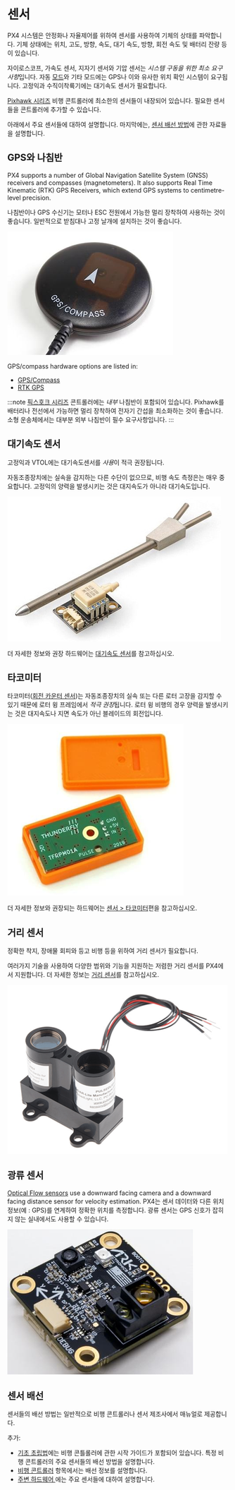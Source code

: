 # 센서

PX4 시스템은 안정화나 자율제어를  위하여 센서를 사용하여 기체의 상태를 파악합니다. 기체 상태에는 위치, 고도, 방향, 속도, 대기 속도, 방향, 회전 속도 및 배터리 잔량 등이 있습니다.

자이로스코프, 가속도 센서, 지자기 센서와 기압 센서는 *시스템 구동을 위한 최소 요구 사항*입니다. 자동 [모드](../getting_started/flight_modes.md#categories)와  기타 모드에는 GPS나 이와 유사한 위치 확인 시스템이 요구됩니다. 고정익과 수직이착륙기에는 대기속도 센서가 필요합니다.

[Pixhawk 시리즈](../flight_controller/pixhawk_series.md) 비행 콘트롤러에 최소한의 센서들이 내장되어 있습니다. 필요한 센서들을 콘트롤러에 추가할 수 있습니다.

아래에서 주요  센서들에 대하여 설명합니다. 마지막에는, [센서 배선 방법](#wiring)에 관한 자료들을 설명합니다.


<a id="gps_compass"></a>

## GPS와 나침반

PX4 supports a number of Global Navigation Satellite System (GNSS) receivers and compasses (magnetometers). It also supports Real Time Kinematic (RTK) GPS Receivers, which extend GPS systems to centimetre-level precision.

나침반이나 GPS 수신기는 모터나 ESC 전원에서 가능한 멀리 장착하여 사용하는 것이 좋습니다. 일반적으로 받침대나 고정 날개에 설치하는 것이 좋습니다.

![GPS/나침반](../../assets/hardware/gps/gps_compass.jpg)

GPS/compass hardware options are listed in:
- [GPS/Compass](../gps_compass/README.md)
- [RTK GPS](../gps_compass/rtk_gps.md)

:::note
[픽스호크 시리즈](../flight_controller/pixhawk_series.md) 콘트롤러에는 *내부* 나침반이 포함되어 있습니다. Pixhawk를 배터리나 전선에서 가능하면 멀리 장착하여 전자기 간섭을 최소화하는 것이 좋습니다. 소형 운송체에서는 대부분 외부 나침반이 필수 요구사항입니다. :::

## 대기속도  센서

고정익과 VTOL에는 대기속도센서를 *사용*이 적극 권장됩니다.

자동조종장치에는 실속을 감지하는 다른 수단이 없으므로,  비행 속도 측정은는 매우 중요합니다. 고정익의 양력을 발생시키는 것은 대지속도가 아니라 대기속도입니다.

![디지털 대기 센서](../../assets/hardware/sensors/airspeed/digital_airspeed_sensor.jpg)

더 자세한 정보와 권장 하드웨어는 [대기속도 센서](../sensor/airspeed.md)를 참고하십시오.

## 타코미터

타코미터([회전 카운터 센서](https://en.wikipedia.org/wiki/Tachometer#In_automobiles,_trucks,_tractors_and_aircraft))는 자동조종장치의 실속 또는 다른 로터 고장을 감지할 수 있기 때문에 로터 윙 프레임에서 *적극 권장*됩니다. 로터 윙 비행의 경우 양력을 발생시키는 것은 대지속도나 지면 속도가 아닌 블레이드의 회전입니다.

![디지털 RPM 센서-TFRPM01A](../../assets/hardware/sensors/tfrpm/tfrpm01_electronics.jpg)

더 자세한 정보와 권장되는 하드웨어는 [센서 &gt; 타코미터](../sensor/tachometers.md)편을 참고하십시오.


## 거리 센서

정확한 착지, 장애물 회피와 등고 비행 등을 위하여 거리 센서가 필요합니다.

여러가지 기술을 사용하여 다양한 범위와 기능을 지원하는 저렴한 거리 센서를 PX4에서 지원합니다. 더 자세한 정보는 [거리 센서](../sensor/rangefinders.md)를 참고하십시오.

<img src="../../assets/hardware/sensors/lidar_lite/lidar_lite_1.png" title="lidar_lite_1" width="500px" />

## 광류 센서

[Optical Flow sensors](../sensor/optical_flow.md) use a downward facing camera and a downward facing distance sensor for velocity estimation. PX4는 센서 데이터와 다른 위치 정보(예 : GPS)를 연계하여 정확한 위치를 측정합니다. 광류 센서는 GPS 신호가 잡히지 않는 실내에서도 사용할 수 있습니다.

![Image of ARK Flow optical flow sensor](../../assets/hardware/sensors/optical_flow/ark_flow.jpg)


<a id="wiring"></a>

## 센서 배선

센서들의 배선 방법는 일반적으로 비행 콘트롤러나 센서 제조사에서 매뉴얼로 제공합니다.

추가:

- [기초 초립법](../assembly/README.md)에는 비행 콘틀롤러에 관한 시작 가이드가 포함되어 있습니다. 특정 비행 콘트롤러의 주요 센서들의 배선 방법을 설명합니다.
- [비행 콘트롤러](../flight_controller/README.md) 항목에서는 배선 정보를 설명합니다.
- [ 주변 하드웨어 ](../peripherals/README.md)에는 주요 센서들에 대하여 설명합니다.
